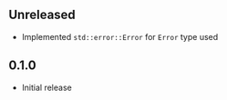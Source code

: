 Unreleased
----------
- Implemented `std::error::Error` for `Error` type used


0.1.0
-----
- Initial release
